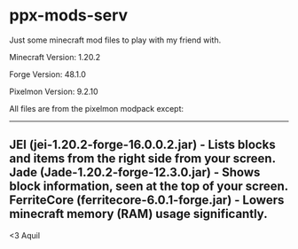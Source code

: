 # ppx-mods-serv

Just some minecraft mod files to play with my friend with.


Minecraft Version: 1.20.2

Forge Version: 48.1.0

Pixelmon Version: 9.2.10

All files are from the pixelmon modpack except:

-------------------------------------------------------------------------------------------------
JEI (jei-1.20.2-forge-16.0.0.2.jar) - Lists blocks and items from the right side from your screen.
Jade (Jade-1.20.2-forge-12.3.0.jar) - Shows block information, seen at the top of your screen.
FerriteCore (ferritecore-6.0.1-forge.jar) - Lowers minecraft memory (RAM) usage significantly.
-------------------------------------------------------------------------------------------------

<3 Aquil
